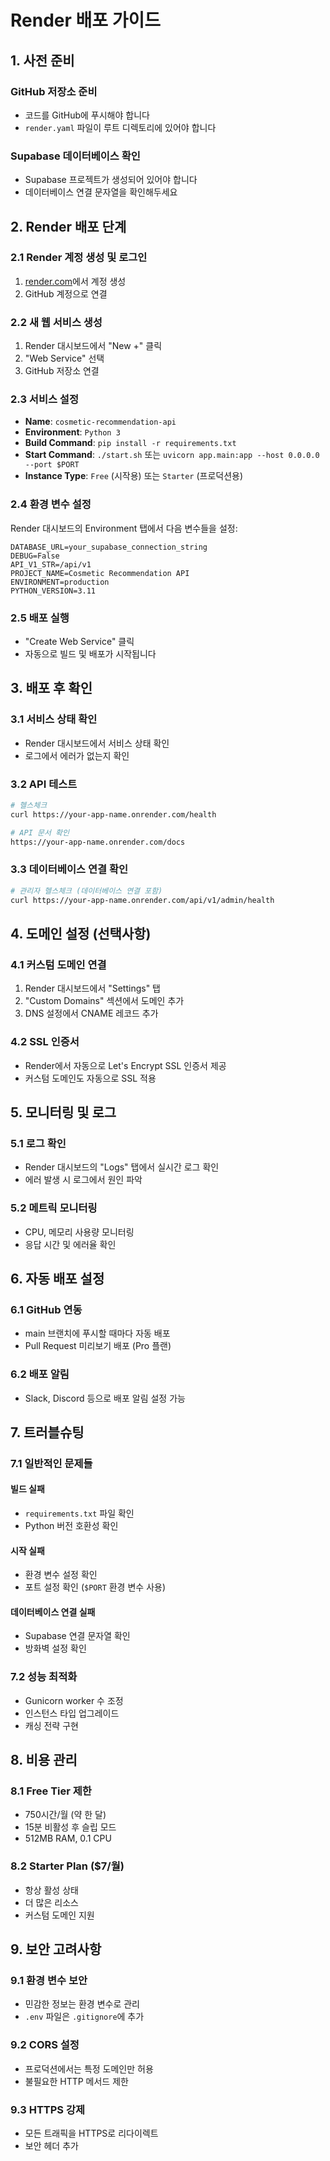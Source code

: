 # Render 배포 가이드

## 1. 사전 준비

### GitHub 저장소 준비
- 코드를 GitHub에 푸시해야 합니다
- `render.yaml` 파일이 루트 디렉토리에 있어야 합니다

### Supabase 데이터베이스 확인
- Supabase 프로젝트가 생성되어 있어야 합니다
- 데이터베이스 연결 문자열을 확인해두세요

## 2. Render 배포 단계

### 2.1 Render 계정 생성 및 로그인
1. [render.com](https://render.com)에서 계정 생성
2. GitHub 계정으로 연결

### 2.2 새 웹 서비스 생성
1. Render 대시보드에서 "New +" 클릭
2. "Web Service" 선택
3. GitHub 저장소 연결

### 2.3 서비스 설정
- **Name**: `cosmetic-recommendation-api`
- **Environment**: `Python 3`
- **Build Command**: `pip install -r requirements.txt`
- **Start Command**: `./start.sh` 또는 `uvicorn app.main:app --host 0.0.0.0 --port $PORT`
- **Instance Type**: `Free` (시작용) 또는 `Starter` (프로덕션용)

### 2.4 환경 변수 설정
Render 대시보드의 Environment 탭에서 다음 변수들을 설정:

```
DATABASE_URL=your_supabase_connection_string
DEBUG=False
API_V1_STR=/api/v1
PROJECT_NAME=Cosmetic Recommendation API
ENVIRONMENT=production
PYTHON_VERSION=3.11
```

### 2.5 배포 실행
- "Create Web Service" 클릭
- 자동으로 빌드 및 배포가 시작됩니다

## 3. 배포 후 확인

### 3.1 서비스 상태 확인
- Render 대시보드에서 서비스 상태 확인
- 로그에서 에러가 없는지 확인

### 3.2 API 테스트
```bash
# 헬스체크
curl https://your-app-name.onrender.com/health

# API 문서 확인
https://your-app-name.onrender.com/docs
```

### 3.3 데이터베이스 연결 확인
```bash
# 관리자 헬스체크 (데이터베이스 연결 포함)
curl https://your-app-name.onrender.com/api/v1/admin/health
```

## 4. 도메인 설정 (선택사항)

### 4.1 커스텀 도메인 연결
1. Render 대시보드에서 "Settings" 탭
2. "Custom Domains" 섹션에서 도메인 추가
3. DNS 설정에서 CNAME 레코드 추가

### 4.2 SSL 인증서
- Render에서 자동으로 Let's Encrypt SSL 인증서 제공
- 커스텀 도메인도 자동으로 SSL 적용

## 5. 모니터링 및 로그

### 5.1 로그 확인
- Render 대시보드의 "Logs" 탭에서 실시간 로그 확인
- 에러 발생 시 로그에서 원인 파악

### 5.2 메트릭 모니터링
- CPU, 메모리 사용량 모니터링
- 응답 시간 및 에러율 확인

## 6. 자동 배포 설정

### 6.1 GitHub 연동
- main 브랜치에 푸시할 때마다 자동 배포
- Pull Request 미리보기 배포 (Pro 플랜)

### 6.2 배포 알림
- Slack, Discord 등으로 배포 알림 설정 가능

## 7. 트러블슈팅

### 7.1 일반적인 문제들

#### 빌드 실패
- `requirements.txt` 파일 확인
- Python 버전 호환성 확인

#### 시작 실패
- 환경 변수 설정 확인
- 포트 설정 확인 (`$PORT` 환경 변수 사용)

#### 데이터베이스 연결 실패
- Supabase 연결 문자열 확인
- 방화벽 설정 확인

### 7.2 성능 최적화
- Gunicorn worker 수 조정
- 인스턴스 타입 업그레이드
- 캐싱 전략 구현

## 8. 비용 관리

### 8.1 Free Tier 제한
- 750시간/월 (약 한 달)
- 15분 비활성 후 슬립 모드
- 512MB RAM, 0.1 CPU

### 8.2 Starter Plan ($7/월)
- 항상 활성 상태
- 더 많은 리소스
- 커스텀 도메인 지원

## 9. 보안 고려사항

### 9.1 환경 변수 보안
- 민감한 정보는 환경 변수로 관리
- `.env` 파일은 `.gitignore`에 추가

### 9.2 CORS 설정
- 프로덕션에서는 특정 도메인만 허용
- 불필요한 HTTP 메서드 제한

### 9.3 HTTPS 강제
- 모든 트래픽을 HTTPS로 리다이렉트
- 보안 헤더 추가